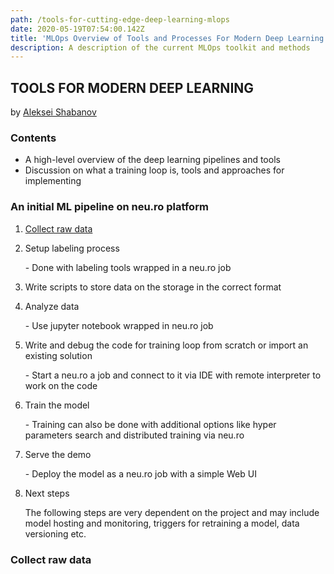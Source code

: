 ```yaml
---
path: /tools-for-cutting-edge-deep-learning-mlops
date: 2020-05-19T07:54:00.142Z
title: 'MLOps Overview of Tools and Processes For Modern Deep Learning  '
description: A description of the current MLOps toolkit and methods
---
```

## **TOOLS FOR MODERN DEEP LEARNING**

by [Aleksei Shabanov](emailto:aleksei.shabanov@neuromation.io)

### Contents

* A high-level overview of the deep learning pipelines and tools 
* Discussion on what a training loop is, tools and approaches for implementing

### An initial ML pipeline on neu.ro platform

1. [Collect raw data](#collect_raw_data)
2. Setup labeling process

   \- Done with labeling tools wrapped in a neu.ro job
3. Write  scripts to store data on the storage in the correct format
4. Analyze data

   \- Use jupyter notebook wrapped in neu.ro job
5. Write and debug the code for training loop from scratch or import an existing solution

   \- Start a neu.ro a job and connect to it via IDE with remote interpreter to work on the code
6. Train the model

   \- Training can also be done with additional options like hyper parameters search and distributed training via neu.ro
7. Serve the demo

   \- Deploy the model as a neu.ro job with a simple Web UI
8. Next steps

   The following steps are very dependent on the project and may include model hosting and monitoring, triggers for retraining a model, data versioning etc.



### <a name="collect_raw_data"></a> Collect raw data